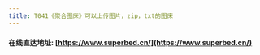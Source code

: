 ```yaml
---
title: T041《聚合图床》可以上传图片，zip，txt的图床
---
```


####  在线直达地址: [https://www.superbed.cn/](https://www.superbed.cn/)

